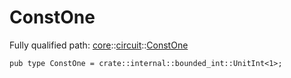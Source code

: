 # ConstOne

Fully qualified path: [core](./core.md)::[circuit](./core-circuit.md)::[ConstOne](./core-circuit-ConstOne.md)

<pre><code class="language-cairo">pub type ConstOne = crate::internal::bounded_int::UnitInt&lt;1&gt;;</code></pre>

